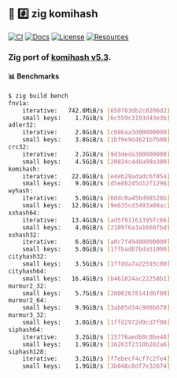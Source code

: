 ## :lizard: :hash: **zig komihash**

[![CI][ci-shield]][ci-url]
[![Docs][docs-shield]][docs-url]
[![License][license-shield]][license-url]
[![Resources][resources-shield]][resources-url]

### Zig port of [komihash v5.3](https://github.com/avaneev/komihash).

#### :bar_chart: Benchmarks

```bash
$ zig build bench
fnv1a:
    iterative:   742.8MiB/s [650703db2c0206d2]
    small keys:    1.7GiB/s [6c559c3193d43e3b]
adler32:
    iterative:     2.8GiB/s [c086aa3d00000000]
    small keys:    3.8GiB/s [1bf9e9d4621b7b00]
crc32:
    iterative:     2.2GiB/s [9d3deda300000000]
    small keys:    4.5GiB/s [20024c446a99a300]
komihash:
    iterative:    22.0GiB/s [e4eb29adadc6f054]
    small keys:    9.0GiB/s [d5e88245d12f1296]
wyhash:
    iterative:     5.0GiB/s [60dc0a45bd98528b]
    small keys:   12.0GiB/s [9e635cd3493a08ac]
xxhash64:
    iterative:    13.4GiB/s [ad5f91161395fc66]
    small keys:    4.0GiB/s [2109f6a3a1668fbd]
xxhash32:
    iterative:     6.8GiB/s [a0c7f49400000000]
    small keys:    5.0GiB/s [1ffbad07bda51000]
cityhash32:
    small keys:    3.5GiB/s [1ffdda7a22593c00]
cityhash64:
    small keys:   16.4GiB/s [b461824ac22258b1]
murmur2_32:
    small keys:    5.7GiB/s [20002678141d6f00]
murmur2_64:
    small keys:    9.9GiB/s [3ab85d34c908b670]
murmur3_32:
    small keys:    3.8GiB/s [1ffd2972d9cd7f00]
siphash64:
    iterative:     3.2GiB/s [15776aedb8c0be48]
    small keys:    1.9GiB/s [16263f2310b282a6]
siphash128:
    iterative:     3.2GiB/s [f7ebecf4cf7c2fe4]
    small keys:    1.9GiB/s [3b048c0df7e32674]
```

<!-- MARKDOWN LINKS -->

[ci-shield]: https://img.shields.io/github/actions/workflow/status/tensorush/zig-komihash/ci.yml?branch=main&style=for-the-badge&logo=github&label=CI&labelColor=black
[ci-url]: https://github.com/tensorush/zig-komihash/blob/main/.github/workflows/ci.yml
[docs-shield]: https://img.shields.io/badge/click-F6A516?style=for-the-badge&logo=zig&logoColor=F6A516&label=docs&labelColor=black
[docs-url]: https://tensorush.github.io/zig-komihash
[license-shield]: https://img.shields.io/github/license/tensorush/zig-komihash.svg?style=for-the-badge&labelColor=black
[license-url]: https://github.com/tensorush/zig-komihash/blob/main/LICENSE.md
[resources-shield]: https://img.shields.io/badge/click-F6A516?style=for-the-badge&logo=zig&logoColor=F6A516&label=resources&labelColor=black
[resources-url]: https://github.com/tensorush/Awesome-Languages-Learning#lizard-zig
